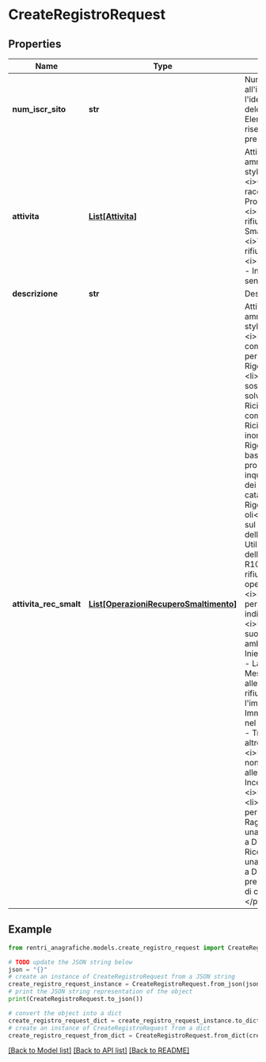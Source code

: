 # CreateRegistroRequest


## Properties

Name | Type | Description | Notes
------------ | ------------- | ------------- | -------------
**num_iscr_sito** | **str** | Numero iscrizione unità locale rilasciato all&#39;iscrizione. Per recuperare l&#39;identificativo attribuito all&#39;unità locale delegante consultare l&#39;operazione Elenco unità locali deleganti  nell&#39;area riservata Soggetti delegati dove è presente la voce Num. iscr. UL. | 
**attivita** | [**List[Attivita]**](Attivita.md) | Attività legate al registro&lt;p&gt;Valori ammessi:&lt;ul style&#x3D;\&quot;margin:0\&quot;&gt;&lt;li&gt;&lt;i&gt;CentroRaccolta&lt;/i&gt; - Centro di raccolta&lt;/li&gt;&lt;li&gt;&lt;i&gt;Produzione&lt;/i&gt; - Produzione di rifiuti&lt;/li&gt;&lt;li&gt;&lt;i&gt;Recupero&lt;/i&gt; - Recupero di rifiuti&lt;/li&gt;&lt;li&gt;&lt;i&gt;Smaltimento&lt;/i&gt; - Smaltimento di rifiuti&lt;/li&gt;&lt;li&gt;&lt;i&gt;Trasporto&lt;/i&gt; - Trasporto di rifiuti&lt;/li&gt;&lt;li&gt;&lt;i&gt;IntermediazioneSenzaDetenzione&lt;/i&gt; - Intermediazione e commercio di rifiuti senza detenzione&lt;/li&gt;&lt;/ul&gt;&lt;/p&gt; | 
**descrizione** | **str** | Descrizione del registro | [optional] 
**attivita_rec_smalt** | [**List[OperazioniRecuperoSmaltimento]**](OperazioniRecuperoSmaltimento.md) | Attività recupero smaltimento&lt;p&gt;Valori ammessi:&lt;ul style&#x3D;\&quot;margin:0\&quot;&gt;&lt;li&gt;&lt;i&gt;R1&lt;/i&gt; - Utilizzazione principale come combustibile o come altro mezzo per produrre energia&lt;/li&gt;&lt;li&gt;&lt;i&gt;R2&lt;/i&gt; - Rigenerazione/recupero di solventi&lt;/li&gt;&lt;li&gt;&lt;i&gt;R3&lt;/i&gt; - Riciclo/recupero delle sostanze organiche non utilizzate come solventi&lt;/li&gt;&lt;li&gt;&lt;i&gt;R4&lt;/i&gt; - Riciclo/recupero dei metalli e dei composti metallici&lt;/li&gt;&lt;li&gt;&lt;i&gt;R5&lt;/i&gt; - Riciclo/recupero di altre sostanze inorganiche&lt;/li&gt;&lt;li&gt;&lt;i&gt;R6&lt;/i&gt; - Rigenerazione degli acidi o delle basi&lt;/li&gt;&lt;li&gt;&lt;i&gt;R7&lt;/i&gt; - Recupero dei prodotti che servono a captare gli inquinanti&lt;/li&gt;&lt;li&gt;&lt;i&gt;R8&lt;/i&gt; - Recupero dei prodotti provenienti dai catalizzatori&lt;/li&gt;&lt;li&gt;&lt;i&gt;R9&lt;/i&gt; - Rigenerazione o altri reimpieghi degli oli&lt;/li&gt;&lt;li&gt;&lt;i&gt;R10&lt;/i&gt; - Spandimento sul suolo a beneficio dell&#39;agricoltura o dell&#39;ecologia&lt;/li&gt;&lt;li&gt;&lt;i&gt;R11&lt;/i&gt; - Utilizzazione di rifiuti ottenuti da una delle operazioni indicate da R1 a R10&lt;/li&gt;&lt;li&gt;&lt;i&gt;R12&lt;/i&gt; - Scambio di rifiuti per sottoporli a una delle operazioni indicate da R1 a R11&lt;/li&gt;&lt;li&gt;&lt;i&gt;R13&lt;/i&gt; - Messa in riserva di rifiuti per sottoporli a una delle operazioni indicate nei punti da R1 a R12&lt;/li&gt;&lt;li&gt;&lt;i&gt;D1&lt;/i&gt; - Deposito sul o nel suolo&lt;/li&gt;&lt;li&gt;&lt;i&gt;D2&lt;/i&gt; - Trattamento in ambiente terrestre&lt;/li&gt;&lt;li&gt;&lt;i&gt;D3&lt;/i&gt; - Iniezioni in profondità&lt;/li&gt;&lt;li&gt;&lt;i&gt;D4&lt;/i&gt; - Lagunaggio&lt;/li&gt;&lt;li&gt;&lt;i&gt;D5&lt;/i&gt; - Messa in discarica specialmente allestita&lt;/li&gt;&lt;li&gt;&lt;i&gt;D6&lt;/i&gt; - Scarico dei rifiuti solidi nell&#39;ambiente idrico eccetto l&#39;immersione&lt;/li&gt;&lt;li&gt;&lt;i&gt;D7&lt;/i&gt; - Immersione, compreso il seppellimento nel sottosuolo marino&lt;/li&gt;&lt;li&gt;&lt;i&gt;D8&lt;/i&gt; - Trattamento biologico non specificato altrove nel presente allegato&lt;/li&gt;&lt;li&gt;&lt;i&gt;D9&lt;/i&gt; - Trattamento fisico-chimico non specificato altrove nel presente allegato&lt;/li&gt;&lt;li&gt;&lt;i&gt;D10&lt;/i&gt; - Incenerimento a terra&lt;/li&gt;&lt;li&gt;&lt;i&gt;D11&lt;/i&gt; - Incenerimento in mare&lt;/li&gt;&lt;li&gt;&lt;i&gt;D12&lt;/i&gt; - Deposito permanente&lt;/li&gt;&lt;li&gt;&lt;i&gt;D13&lt;/i&gt; - Raggruppamento preliminare prima di una delle operazioni di cui ai punti da D1 a D12&lt;/li&gt;&lt;li&gt;&lt;i&gt;D14&lt;/i&gt; - Ricondizionamento preliminare prima di una delle operazioni di cui ai punti da D1 a D13&lt;/li&gt;&lt;li&gt;&lt;i&gt;D15&lt;/i&gt; - Deposito preliminare prima di una delle operazioni di cui ai punti da D1 a D14&lt;/li&gt;&lt;/ul&gt;&lt;/p&gt; | [optional] 

## Example

```python
from rentri_anagrafiche.models.create_registro_request import CreateRegistroRequest

# TODO update the JSON string below
json = "{}"
# create an instance of CreateRegistroRequest from a JSON string
create_registro_request_instance = CreateRegistroRequest.from_json(json)
# print the JSON string representation of the object
print(CreateRegistroRequest.to_json())

# convert the object into a dict
create_registro_request_dict = create_registro_request_instance.to_dict()
# create an instance of CreateRegistroRequest from a dict
create_registro_request_from_dict = CreateRegistroRequest.from_dict(create_registro_request_dict)
```
[[Back to Model list]](../README.md#documentation-for-models) [[Back to API list]](../README.md#documentation-for-api-endpoints) [[Back to README]](../README.md)


